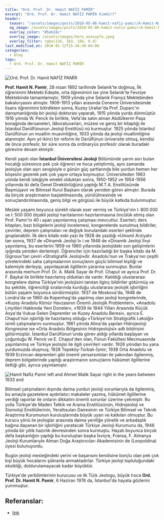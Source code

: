 ```yaml
---
title: "Ord. Prof. Dr. Hamit NAFİZ PAMİR"
excerpt: "Ord. Prof. Dr. Hamit NAFİZ PAMİR kimdir?"
header:
  teaser: "/assets/images/posts/2018-05-06-hamit-nafiz-pamir/A-Hamit-Nafiz-Pamir-left-and-Ahmet-Malik-Sayar-right-in-the-years-between-1933.png"
  og_image: /assets/images/posts/2018-05-06-hamit-nafiz-pamir/A-Hamit-Nafiz-Pamir-left-and-Ahmet-Malik-Sayar-right-in-the-years-between-1933.png
  overlay_color: "#5e616c"
  overlay_image: /assets/images/hero_anasayfa.jpeg
  overlay_filter: rgba(134, 163, 184, 0.8)
last_modified_at: 2010-01-12T15:34:30-04:00
categories:
  - blog
tags:
  - Ord. Prof. Dr. Hamit NAFİZ PAMİR
---
```



<img src="{{ site.url }}{{ site.baseurl }}/assets/images/posts/2018-05-06-hamit-nafiz-pamir/hamit-nafiz-pamir.jpeg" alt="Ord. Prof. Dr. Hamit NAFİZ PAMİR" class="align-center">

**Prof. Hamit N. Pamir**, 28 nisan 1892 tarihinde Selanik'te doğmuş, İlk öğrenimini Mektebi Edepte, orta öğrenimini ise yine Selanik'te Fevziye Mektebinde tamamlamıştır, 1909 yılında yine Selanik Fransız Mektebinden bakaloryasını almıştır. 1909-1913 yılları arasında Cenevre Üniversitesinde lisans öğrenimini bitirdikten sonra, Kuzey Urallar'da Prof. Duparc'ın danışmanlığında bir jeoloji doktorası yaparak, 1915 yılında yurda dönmüştür. 1916 yılında W. Penck ile birlikte, Vefa'da satın alınan Abdül­kerim Paşa konağında dersaneleri, lâboratuvarları, müzesi ve geniş bir kitaplığı ile İstanbul Darülfünunun Jeoloji Enstitüsü nü kurmuştur. 1925 yılında İstanbul Darülfünun un muallim muavinliğine, 1933 yılında da jeoloji muallimliğine atanmıştır. Aynı yıl ikinci bir reform ile Darülfünun üniversite olmuş, kendisi de önce profesör, bir süre sonra da ordinaryüs profesör olarak buradaki görevine devam etmiştir.

Kendi yapıtı olan **İstanbul Üniversitesi Jeoloji** Bölümünde yarım asrı bulan hocalığı süresince pek çok öğrenci ve hoca yetiştirmiş, aynı zamanda jeolojiye olan aşırı sevgisiyle o günün güç şartlarında bile yurdun hemen her köşesini gezerek pek çok yayın ortaya koymuştur. Üniversiteden 1963 yılında kendi isteğiyle emekli olduktan sonra, 1950-1952 ve 1954-1956 yıllarında iki defa Genel Direktörlüğünü yaptığı M.T.A. Enstitüsünde Başmüşavir ve Bilimsel Kurul Başkanı olarak yeniden görev almıştır. Burada da birçok araştırmanın başlatılmasında, yürütülmesinde ve sonuçlandırılmasında, geniş bilgi ve görgüsü ile büyük katkıda bulunmuştur.

Meslek yaşamı boyunca sürekli olarak eser vermiş ve Türkiye'nin l: 800 000 ve l: 500 000 ölçekli jeoloji haritalarının hazırlanmasına öncülük etmiş olan Prof. Pamir'in 40 ı aşan yayınlanmış çalışması mevcuttur. Eserleri; ders kitapları, bazı bölge­lerin jeoloji incelemesi, kongerelerde sunulmuş bildiriler, çeviriler, deprem çalışmaları ve değişik konulardaki eserleri şeklinde gruplanabilir. İlk ders kitabı eski yazı ile 1928 de yazdığı «Umumî Arziyat» tan sonra, 1937 de «Dinamik Jeoloji I» i ve 1948 de «Dinamik Jeoloji II»yi yayınlamış, bu eserlerini 1959 ve 1960 yıllarında jeolojideki son gelişimlerin ışığında yeniden derlemişti. Öğrenciler için hazırladığı bir başka kitabı da M. Gignoux'tan çeviri «Stratigrafik Jeoloji»dir. Anadolu'nun ve Trakya'nın çeşitli yörelerindeki saha çalışmalarının sonuçlarını güçlü bilimsel kişiliği ve kalemiyle derleyip, yayınlayarak ilgililerin yararına sunmuştur. Bunlar arasında merhum Prof. Dr. A. Malik Sayar ile Prof. Chaput ve aynca Prof. Dr. F. Baykal ile birlikte hazırlamış oldukları da vardır. Katıldığı uluslararası kongrelere daima Türkiye'nin jeolojisini tanıtan ilginç bildiriler götürmüş ve bu şekilde, öğrenciliği sıralarında kurduğu uluslararası jeolojik işbirliğini bütün yaşamı boyunca sürdürmüştür. 1937 de Moskova'da, 1948 de Londra'da ve 1960 da Kopenhag'da yapılmış olan jeoloji kongrelerinde, «Kuzey Anadolu Kömür Havzasının Önemli Jeolojik Problemleri», «Anadolu Linyitleri Hakkında Yeni Doneler», «1939 ile 1944 Yılları Arasında Küçük Asya'da Vukua Gelen Depremler ve Kuzey Anadolu Beresi», ayrıca E. Chaput'nün işbirliği ile hazırlamış olduğu «Türkiye'nin Stratigrafik Leksiği» isimli çalışmalarını sunmuştur. 1961 yılında Atina'da yapılan Hidrojeoloji Kongresine ise «Orta Anadolu Bölgesinin Hidrojeolojisi» adlı bildirisini götürmüştür. İstanbul Darülfünun'unda görev aldığı yıllarda başlayan ve çoğunluğu W. Penck ve E. Chaput'den olan, Fünun Fakültesi Mecmuasında yayınlanmış ve Türkiye jeolojisi ile ilgili çevirileri vardır. 1928 yılından bu yana yurdumuzda oluşmuş; 1928 Tepeköy-Torbalı-İzmir; 1938 Orta Anadolu ve 1939 Erzincan depremleri gibi önemli yersarsıntıları ile yakından ilgilenmiş, deprem bölgelerinde yaptığı araştırmanın sonuçlarını hükümet ilgililerine ilettiği gibi, ayrıca yayınlamıştır.

<img src="{{ site.url }}{{ site.baseurl }}/assets/images/posts/2018-05-06-hamit-nafiz-pamir/A-Hamit-Nafiz-Pamir-left-and-Ahmet-Malik-Sayar-right-in-the-years-between-1933.png" alt="Hamit Nafiz Pamir left and Ahmet Malik Sayar right in the years between 1933 and" class="align-center">

Bilimsel çalışmaların dışında daima yurdun jeoloji sorunlarıyla da ilgilenmiş, bu amaçla gaze­telere aydınlatıcı makaleler yazmış, hükümet ilgililerine verdiği raporlar ile onların dikkatini önemli sorunlar üzerine çekmiştir. Bu yolla Türkiye'de Maden Tetkik ve Arama Enstitüsünün, Hidrojeoloji ve Sismoloji Enstitülerinin, Yeraltısuları Dairesinin ve Türkiye Bilimsel ve Teknik Araştırma Kuru­munun kuruluşlarında büyük uyarı ve katkıları olmuştur. Bu kurucu yönü ile jeologlar arasında daima yeniliğe yönelik ve arkadaşlık bağına dayanan bir işbirliğini yaratacak Türkiye Jeoloji Kuru­munu da, 1946 yılında bir yıllık hazırlık devresinden sonra kurmuştu. Hayatı boyunca birçok defa başkanlığını yaptığı bu kuruluştan başka İsviçre, Fransa, F. Almanya Jeoloji Kurumlarıyle Alman Doğa Araştırıcıları Akademisinin de (Leopoldina) üyesi bulunuyordu.

Bugün jeoloji mesleğindeki yerini ve başarısını kendisine borçlu olan pek çok kişi büyük hocalarını şükranla anmaktadırlar. Türkiye jeoloji topluluğundaki eksikliği, doldurulamayacak kadar büyüktür.

Türkiye'de yerbilimlerinin kurucusu ve ilk Türk Jeologu, büyük hoca **Ord. Prof. Dr. Hamit N. Pamir**, 6 Haziran 1976 da, İstanbul'da hayata gözlerini yummuştur.

## Referanslar:
* [link](https://www.mta.gov.tr/dogalkaynaklar/makale/detay/50)
